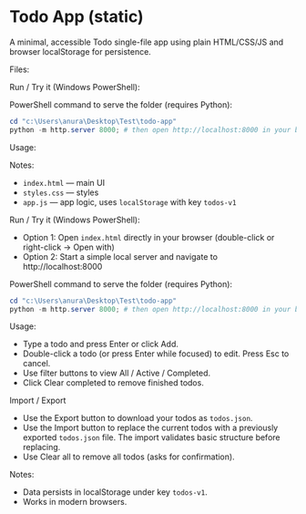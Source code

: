 # Todo App (static)

A minimal, accessible Todo single-file app using plain HTML/CSS/JS and browser localStorage for persistence.

Files:

Run / Try it (Windows PowerShell):

PowerShell command to serve the folder (requires Python):
```powershell
cd "c:\Users\anura\Desktop\Test\todo-app"
python -m http.server 8000; # then open http://localhost:8000 in your browser
```

Usage:

Notes:
- `index.html` — main UI
- `styles.css` — styles
- `app.js` — app logic, uses `localStorage` with key `todos-v1`

Run / Try it (Windows PowerShell):
- Option 1: Open `index.html` directly in your browser (double-click or right-click -> Open with)
- Option 2: Start a simple local server and navigate to http://localhost:8000

PowerShell command to serve the folder (requires Python):
```powershell
cd "c:\Users\anura\Desktop\Test\todo-app"
python -m http.server 8000; # then open http://localhost:8000 in your browser
```

Usage:
- Type a todo and press Enter or click Add.
- Double-click a todo (or press Enter while focused) to edit. Press Esc to cancel.
- Use filter buttons to view All / Active / Completed.
- Click Clear completed to remove finished todos.

Import / Export
- Use the Export button to download your todos as `todos.json`.
- Use the Import button to replace the current todos with a previously exported `todos.json` file. The import validates basic structure before replacing.
- Use Clear all to remove all todos (asks for confirmation).

Notes:
- Data persists in localStorage under key `todos-v1`.
- Works in modern browsers.
